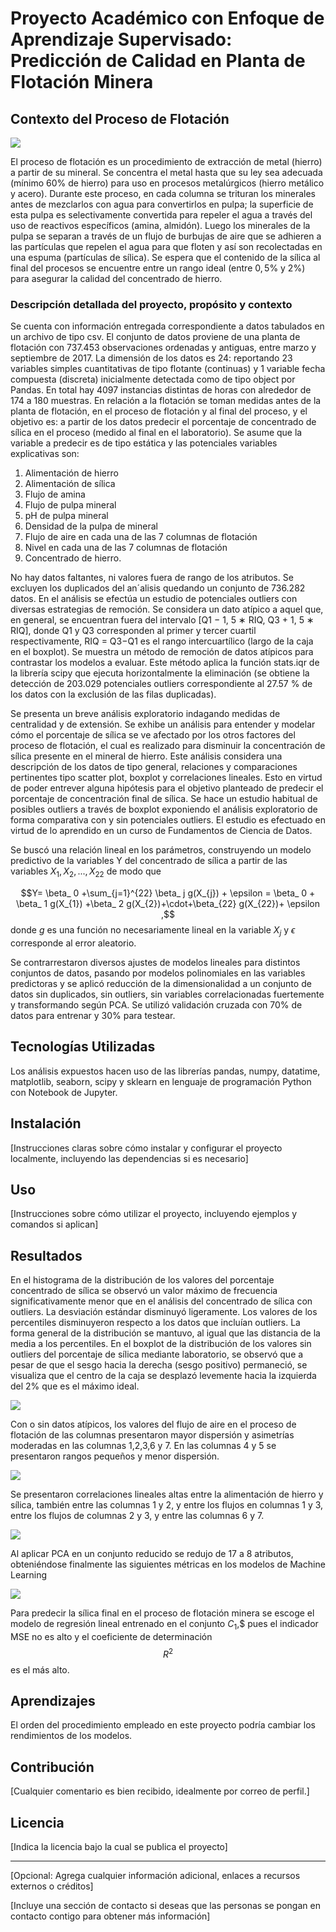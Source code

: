# Proyecto Académico con Enfoque de Aprendizaje Supervisado: Predicción de Calidad en Planta de Flotación Minera 

## Contexto del Proceso de Flotación

![](https://github.com/UrsulaMoya/mi-primer-repositorio-para-la-minera/blob/main/columna%20flotacion%20limpia.jpg)

El proceso de flotación es un procedimiento de extracción de metal (hierro) a partir de su mineral. Se concentra el metal hasta que su ley sea adecuada (mínimo 60% de hierro) para uso en procesos metalúrgicos (hierro metálico y acero). Durante este proceso, en cada columna se trituran los minerales antes de mezclarlos con agua para convertirlos en pulpa; la superficie de esta pulpa es selectivamente convertida para repeler el agua a través del uso de reactivos específicos (amina, almidón). Luego los minerales de la pulpa se separan a través de un flujo de burbujas de aire que se adhieren a las partículas que repelen el agua para que floten y así son recolectadas en una espuma (partículas de sílica). Se espera que el contenido de la sílica al final del procesos se encuentre entre un rango ideal (entre  $0,5$% y 2%) para asegurar la calidad del concentrado de hierro.

### Descripción detallada del proyecto, propósito y contexto

Se cuenta con información entregada correspondiente a datos tabulados en un archivo de tipo csv. El conjunto de datos proviene de una planta de flotación con 737.453 observaciones ordenadas
y antiguas, entre marzo y septiembre de 2017. La dimensión de los datos es 24: reportando 23 variables simples cuantitativas de tipo flotante (continuas) y 1 variable fecha compuesta (discreta) inicialmente detectada como de tipo object por Pandas. En total hay 4097 instancias distintas de horas con alrededor de 174 a 180 muestras. En relación a la flotación se toman medidas antes de la planta de flotación, en el proceso de flotación y al final del proceso, y el objetivo es: a partir de los datos predecir el porcentaje de concentrado de sílica en el proceso (medido al final en el laboratorio). Se asume que la variable a predecir es de tipo estática y las potenciales variables explicativas son: 
                
1. Alimentación de hierro
2. Alimentación de sílica
3. Flujo de amina
4. Flujo de pulpa mineral
5. pH de pulpa mineral
6. Densidad de la pulpa de mineral
7. Flujo de aire en cada una de las 7 columnas de flotación
8. Nivel en cada una de las 7 columnas de flotación
9. Concentrado de hierro.

No hay datos faltantes, ni valores fuera de rango de los atributos. Se excluyen los duplicados del an´alisis quedando un conjunto de 736.282 datos. En el análisis se efectúa un estudio de potenciales outliers con diversas estrategias de remoción. Se considera un dato atípico a aquel que, en general, se encuentran fuera del intervalo [Q1 − 1, 5 ∗ RIQ, Q3 + 1, 5 ∗ RIQ], donde Q1 y Q3 corresponden al primer y tercer cuartil respectivamente, RIQ = Q3−Q1 es el rango intercuartílico (largo de la caja en el boxplot). Se muestra un método de remoción de datos atípicos para contrastar los modelos a evaluar. Este método aplica la función stats.iqr de la librería scipy que ejecuta horizontalmente la eliminación (se obtiene la detección de 203.029 potenciales outliers correspondiente al 27.57 % de los datos con la exclusión de las filas duplicadas).

Se presenta un breve análisis exploratorio indagando medidas de centralidad y de extensión. Se exhibe un análisis para entender y modelar cómo el porcentaje de sílica se ve afectado por los otros factores del proceso de flotación, el cual es realizado para disminuir la concentración de sílica presente en el mineral de hierro. Este análisis considera una descripción de los datos de tipo general, relaciones y comparaciones pertinentes tipo scatter plot, boxplot y correlaciones lineales. Esto en virtud de poder entrever alguna hipótesis para el objetivo planteado de predecir el porcentaje de concentración final de sílica. Se hace un estudio habitual de posibles outliers a través de boxplot exponiendo el análisis exploratorio de forma comparativa con y sin potenciales outliers. El estudio es efectuado en virtud de lo aprendido en un curso de Fundamentos de Ciencia de Datos. 

Se buscó una relación lineal en los parámetros, construyendo un modelo predictivo de la variables Y del concentrado de sílica a partir de las variables $X_1, X_2, ..., X_{22}$ de modo que 

$$Y=  \beta_ 0 +\sum_{j=1}^{22} \beta_ j g(X_{j}) + \epsilon = \beta_ 0 + \beta_ 1 g(X_{1}) +\beta_ 2 g(X_{2})+\cdot+\beta_{22} g(X_{22})+ \epsilon ,$$
donde  $g$  es una función no necesariamente lineal en la variable $X_{j}$ y $\epsilon$ corresponde al error aleatorio.

Se contrarrestaron diversos ajustes de modelos lineales para distintos conjuntos de datos, pasando por modelos polinomiales en las variables predictoras y se aplicó reducción de la dimensionalidad a un conjunto de datos sin duplicados, sin outliers, sin variables correlacionadas fuertemente y transformando según PCA. Se utilizó validación cruzada con 70% de datos para entrenar y 30% para testear. 



## Tecnologías Utilizadas

Los análisis expuestos hacen uso de las librerías pandas, numpy, datatime, matplotlib, seaborn, scipy y sklearn en lenguaje de programación Python
con Notebook de Jupyter. 

## Instalación

[Instrucciones claras sobre cómo instalar y configurar el proyecto localmente, incluyendo las dependencias si es necesario]

## Uso

[Instrucciones sobre cómo utilizar el proyecto, incluyendo ejemplos y comandos si aplican]

## Resultados

En el histograma  de la distribución de los valores del porcentaje concentrado de sílica se observó un valor máximo de frecuencia significativamente menor que en el análisis  del concentrado de sílica con outliers. La desviación estándar disminuyó ligeramente. Los valores de los percentiles disminuyeron respecto a los datos que incluían outliers. La forma general de la distribución se mantuvo, al igual que las distancia de la media a los percentiles. En el boxplot de la distribución de los valores sin outliers del porcentaje de sílica mediante laboratorio, se observó que a pesar de que el sesgo hacia la derecha (sesgo positivo) permaneció, se visualiza que el centro de la caja se desplazó levemente hacia la izquierda del 2% que es el máximo ideal. 

![](https://github.com/UrsulaMoya/mi-primer-repositorio-academico-minero/blob/main/histograma42.png)

Con o sin datos atípicos, los valores del flujo de aire en el proceso de flotación de las columnas presentaron mayor dispersión y asimetrías moderadas en las columnas 1,2,3,6 y 7. En las columnas 4 y 5 se presentaron rangos pequeños y menor dispersión.

![](https://github.com/UrsulaMoya/mi-primer-repositorio-academico-minero/blob/main/caja6.png)


Se presentaron correlaciones lineales altas entre la alimentación de hierro y sílica, también entre las columnas 1 y 2, y entre los flujos en columnas 1 y 3, entre los flujos de columnas 2 y 3, y entre las columnas 6 y 7.

![](https://github.com/UrsulaMoya/mi-primer-repositorio-academico-minero/blob/main/correlaciones3.png)

Al aplicar PCA en un conjunto reducido se redujo de 17 a 8 atributos, obteniéndose finalmente las siguientes métricas en los modelos de Machine Learning

![](https://github.com/UrsulaMoya/mi-primer-repositorio-academico-minero/blob/main/resultados.png)

Para predecir la sílica final en el proceso de flotación minera se escoge el modelo de regresión lineal entrenado en el conjunto $C_1,$$ pues el indicador MSE no es alto y el coeficiente de determinación $$R^2$$ es el más alto.

## Aprendizajes

El orden del procedimiento empleado en este proyecto podría cambiar los rendimientos de los modelos.

## Contribución

[Cualquier comentario es bien recibido, idealmente por correo de perfil.]

## Licencia

[Indica la licencia bajo la cual se publica el proyecto]

---

[Opcional: Agrega cualquier información adicional, enlaces a recursos externos o créditos]

[Incluye una sección de contacto si deseas que las personas se pongan en contacto contigo para obtener más información]

